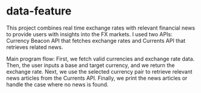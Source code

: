 # data-feature
This project combines real time exchange rates with relevant financial news to provide users with insights into the FX markets. 
I used two APIs: Currency Beacon API that fetches exchange rates and Currents API that retrieves related news.

Main program flow:
First, we fetch valid currencies and exchange rate data.
Then, the user inputs a base and target currency, and we return the exchange rate.
Next, we use the selected currency pair to retrieve relevant news articles from the Currents API.
Finally, we print the news articles or handle the case where no news is found.
